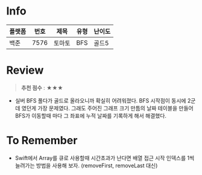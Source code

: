 # Info
|플랫폼|번호|제목|유형|난이도|
|----|----|----|----|----|
|백준|7576|토마토|BFS|골드5|

# Review
> **추천 점수** : ★★★

- 실버 BFS 풀다가 골드로 올라오니까 확실히 어려워졌다. BFS 시작점이 동시에 2군데 였던게 가장 문제였다. 그래도 주어진 그래프 크기 만틈의 날짜 테이블을 만들어 BFS가 이동할때 마다 그 좌표에 누적 날짜를 기록하게 해서 해결했다.

# To Remember
- Swift에서 Array를 큐로 사용할때 시간초과가 난다면 배열 접근 시작 인덱스를 1씩 늘려가는 방법을 사용해 보자. (removeFirst, removeLast 대신)